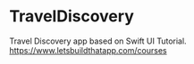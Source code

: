 # TravelDiscovery

Travel Discovery app based on Swift UI Tutorial.
https://www.letsbuildthatapp.com/courses
